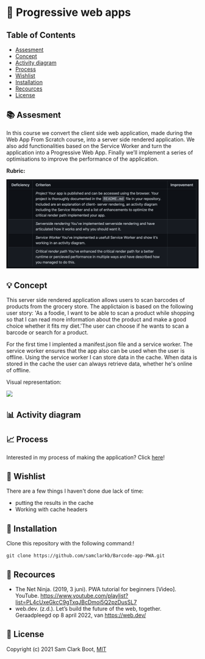# :iphone: Progressive web apps 

## Table of Contents 
* [Assesment](https://github.com/samclarkb/Barcode-app-PWA#books-assessment)
* [Concept](https://github.com/samclarkb/Barcode-app-PWA#bulb-concept)
* [Activity diagram](https://github.com/samclarkb/Barcode-app-PWA#chart_with_upwards_trend-Activity_diagram)
* [Process](https://github.com/samclarkb/Barcode-app-PWA#chart_with_upwards_trend-process)
* [Wishlist](https://github.com/samclarkb/Barcode-app-PWA#memo-wishlist)
* [Installation](https://github.com/samclarkb/Barcode-app-PWA#wrench-installation)
* [Recources](https://github.com/samclarkb/Barcode-app-PWA#mag_right-recources)
* [License](https://github.com/samclarkb/Barcode-app-PWA#bookmark-license)

## :books: Assesment 
In this course we convert the client side web application, made during the Web App From Scratch course, into a server side rendered application. We also add functionalities based on the Service Worker and turn the application into a Progressive Web App. Finally we’ll implement a series of optimisations to improve the performance of the application.

**Rubric:** 

<img src="https://github.com/samclarkb/Barcode-app-PWA/blob/main/public/images/rubric.png" width="750">

## :bulb: Concept
This server side rendered application allows users to scan barcodes of products from the grocery store. The applictaion is based on the following user story: 'As a foodie, I want to be able to scan a product while shopping so that I can read more information about the product and make a good choice whether it fits my diet.'The user can choose if he wants to scan a barcode or search for a product. 

For the first time I implented a manifest.json file and a service worker. The service worker ensures that the app also can be used when the user is offline. Using the service worker I can store data in the cache. When data is stored in the cache the user can always retrieve data, whether he's online of offline.

Visual representation:

<img src="https://github.com/samclarkb/Barcode-app-PWA/blob/main/public/images/appFilm.gif" width="300">

## :bar_chart: Activity diagram


## :chart_with_upwards_trend: Process

Interested in my process of making the application? Click [here](https://github.com/samclarkb/Barcode-app-PWA/wiki/Proces)!

## :memo: Wishlist
There are a few things I haven't done due lack of time:
* putting the results in the cache 
* Working with cache headers
 
 
## :wrench: Installation

Clone this repository with the following command:! 

``` git clone https://github.com/samclarkb/Barcode-app-PWA.git ```


## :mag_right: Recources 
- The Net Ninja. (2019, 3 juni). PWA tutorial for beginners [Video]. YouTube. https://www.youtube.com/playlist?list=PL4cUxeGkcC9gTxqJBcDmoi5Q2pzDusSL7
- web.dev. (z.d.). Let’s build the future of the web, together. Geraadpleegd op 8 april 2022, van https://web.dev/

## :bookmark: License 
Copyright (c) 2021 Sam Clark Boot, [MIT](https://github.com/samclarkb/Barcode-app-PWA/blob/main/LICENSE)
